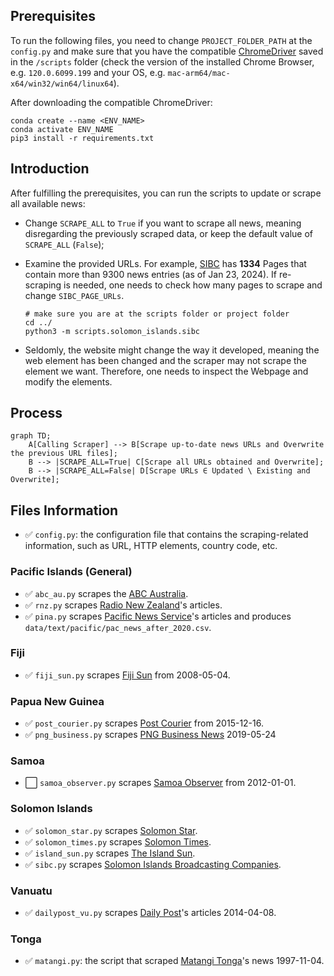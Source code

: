 ## Prerequisites

To run the following files, you need to change `PROJECT_FOLDER_PATH` at the `config.py` and make sure that you have the compatible [ChromeDriver](https://googlechromelabs.github.io/chrome-for-testing/) saved in the `/scripts` folder (check the version of the installed Chrome Browser, e.g. `120.0.6099.199` and your OS, e.g. `mac-arm64/mac-x64/win32/win64/linux64`).

After downloading the compatible ChromeDriver:

```
conda create --name <ENV_NAME>
conda activate ENV_NAME
pip3 install -r requirements.txt
```

## Introduction

After fulfilling the prerequisites, you can run the scripts to update or scrape all available news:

- Change `SCRAPE_ALL` to  `True` if you want to scrape all news, meaning disregarding the previously scraped data, or keep the default value of `SCRAPE_ALL` (`False`);

- Examine the provided URLs. For example, [SIBC](https://www.sibconline.com.sb/?s&post_type=post&paged=1) has **1334** Pages that contain more than 9300 news entries (as of Jan 23, 2024). If re-scraping is needed, one needs to check how many pages to scrape and change `SIBC_PAGE_URLs`.

    ```
    # make sure you are at the scripts folder or project folder
    cd ../
    python3 -m scripts.solomon_islands.sibc
    ```

- Seldomly, the website might change the way it developed, meaning the web element has been changed and the scraper may not scrape the element we want. Therefore, one needs to inspect the Webpage and modify the elements.

## Process
```mermaid
graph TD;
    A[Calling Scraper] --> B[Scrape up-to-date news URLs and Overwrite the previous URL files];
    B --> |SCRAPE_ALL=True| C[Scrape all URLs obtained and Overwrite];
    B --> |SCRAPE_ALL=False| D[Scrape URLs ∈ Updated \ Existing and Overwrite];
```


## Files Information

- :white_check_mark: `config.py`: the configuration file that contains the scraping-related information, such as URL, HTTP elements, country code, etc.

### Pacific Islands (General)

- :white_check_mark: `abc_au.py` scrapes the [ABC Australia](https://www.abc.net.au/).
- :white_check_mark: `rnz.py` scrapes [Radio New Zealand](https://www.rnz.co.nz/)'s articles.
- :white_check_mark: `pina.py` scrapes [Pacific News Service](https://pina.com.fj/)'s articles and produces `data/text/pacific/pac_news_after_2020.csv`.

### Fiji

- :white_check_mark: `fiji_sun.py` scrapes [Fiji Sun](https://fijisun.com.fj/) from 2008-05-04.

### Papua New Guinea

- :white_check_mark: `post_courier.py` scrapes [Post Courier](https://www.postcourier.com.pg/) from 2015-12-16.
- :white_check_mark: `png_business.py` scrapes [PNG Business News](https://www.pngbusinessnews.com/) 2019-05-24

### Samoa

- :white_large_square: `samoa_observer.py` scrapes [Samoa Observer](https://www.samoaobserver.ws/) from 2012-01-01.

### Solomon Islands

- :white_check_mark: `solomon_star.py` scrapes [Solomon Star](https://www.solomonstarnews.com/).
- :white_check_mark: `solomon_times.py` scrapes [Solomon Times](https://www.solomontimes.com/).
- :white_check_mark: `island_sun.py` scrapes [The Island Sun](https://theislandsun.com.sb/).
- :white_check_mark: `sibc.py` scrapes [Solomon Islands Broadcasting Companies](https://www.sibconline.com.sb/).

### Vanuatu

- :white_check_mark: `dailypost_vu.py` scrapes [Daily Post](https://www.dailypost.vu/)'s articles 2014-04-08.

### Tonga

- :white_check_mark: `matangi.py`: the script that scraped [Matangi Tonga](https://matangitonga.to)'s news 1997-11-04.
